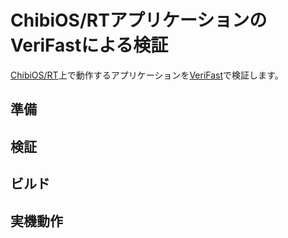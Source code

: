# ChibiOS/RTアプリケーションのVeriFastによる検証

[ChibiOS/RT](http://www.chibios.org/)上で動作するアプリケーションを[VeriFast](https://people.cs.kuleuven.be/~bart.jacobs/verifast/)で検証します。

## 準備

## 検証

## ビルド

## 実機動作
